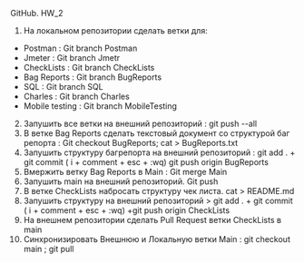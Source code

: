 GitHub. HW_2
1. На локальном репозитории сделать ветки для:
- Postman : Git branch Postman 
- Jmeter :  Git branch Jmetr
- CheckLists :  Git branch CheckLists
- Bag Reports :  Git branch BugReports
- SQL :  Git branch SQL
- Charles :  Git branch Charles
- Mobile testing :  Git branch  MobileTesting
 
2. Запушить все ветки на внешний репозиторий : git push --all
3. В ветке Bag Reports сделать текстовый документ со структурой баг репорта : Git checkout BugReports;   cat > BugReports.txt
4. Запушить структуру багрепорта на внешний репозиторий : git add . + git commit ( i + comment + esc + :wq)   git push  origin BugReports
5. Вмержить ветку Bag Reports в Main : Git merge Main 
6. Запушить main на внешний репозиторий. Git push 
7. В ветке CheckLists набросать структуру чек листа. cat > README.md
8. Запушить структуру на внешний репозиторий > git add . +  git commit ( i + comment + esc + :wq)  +git push  origin CheckLists
9. На внешнем репозитории сделать Pull Request ветки CheckLists в main
10. Синхронизировать Внешнюю и Локальную ветки Main : git checkout main ;  git pull
